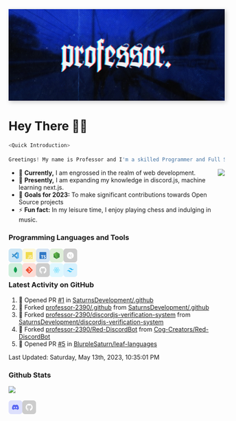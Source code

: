 <img src="./src/Banner-Ultrawide.jpg" style="box-shadow: 3px 3px 10px #00000035">

# Hey There 👋🏻

```js
<Quick Introduction>

Greetings! My name is Professor and I'm a skilled Programmer and Full Stack Developer.
```

<img align="right" src="https://lanyard-profile-readme.vercel.app/api/628269010362040321?bg=00000000" />

- 🔭 **Currently,** I am engrossed in the realm of web development.
- 🌱 **Presently,** I am expanding my knowledge in discord.js, machine learning next.js.
- 🥅 **Goals for 2023:** To make significant contributions towards Open Source projects
- ⚡ **Fun fact:** In my leisure time, I enjoy playing chess and indulging in music.

### Programming Languages and Tools

<a href="https://code.visualstudio.com/" target="_blank"><img class="icon" align="left" alt="Visual Studio Code" width="32px" src="./src/icons/vscode.svg" /></a>
<a href="https://developer.mozilla.org/en-US/docs/Web/JavaScript" target="_blank"><img class="icon" align="left" alt="JavaScript" width="32px" src="./src/icons/javascript.svg" /></a>
<a href="https://www.typescriptlang.org/" target="_blank"><img class="icon" align="left" alt="TypeScript" width="32px" src="./src/icons/typescript.svg" /></a>
<a href="https://nodejs.org/" target="_blank"><img class="icon" align="left" alt="Node.js" width="32px" src="./src/icons/nodejs.svg" /></a>
<a href="https://nextjs.org/" target="_blank"><img class="icon" align="left" alt="Next.js" width="32px" src="./src/icons/nextjs.svg" /></a>
<br/><br/>
<a href="https://www.mongodb.com/" target="_blank"><img class="icon" align="left" alt="MongoDB" width="32px" src="./src/icons/mongodb.svg" /></a>
<a href="https://git-scm.com/" target="_blank"><img class="icon" align="left" alt="Git" width="32px" src="./src/icons/git.svg"/></a>
<a href="https://github.com/" target="_blank"><img class="icon" align="left" alt="GitHub" width="32px" src="./src/icons/github.svg" /></a>
<a href="https://reactjs.org/" target="_blank"><img class="icon" align="left" alt="React" width="32px" src="./src/icons/react.svg" /></a>
<a href="https://tailwindcss.com/" target="_blank"><img class="icon" align="left" alt="Tailwind CSS" width="32px" src="./src/icons/tailwindcss.svg" /></a>
<br/>

### Latest Activity on GitHub
<!--RECENT_ACTIVITY:start-->
1. 💪 Opened PR [#1](https://github.com/SaturnsDevelopment/.github/pull/1) in [SaturnsDevelopment/.github](https://github.com/SaturnsDevelopment/.github)
2. 🔱 Forked [professor-2390/.github](https://github.com/professor-2390/.github) from [SaturnsDevelopment/.github](https://github.com/SaturnsDevelopment/.github)
3. 🔱 Forked [professor-2390/discordjs-verification-system](https://github.com/professor-2390/discordjs-verification-system) from [SaturnsDevelopment/discordjs-verification-system](https://github.com/SaturnsDevelopment/discordjs-verification-system)
4. 🔱 Forked [professor-2390/Red-DiscordBot](https://github.com/professor-2390/Red-DiscordBot) from [Cog-Creators/Red-DiscordBot](https://github.com/Cog-Creators/Red-DiscordBot)
5. 💪 Opened PR [#5](https://github.com/BlurpleSaturn/leaf-languages/pull/5) in [BlurpleSaturn/leaf-languages](https://github.com/BlurpleSaturn/leaf-languages)
<!--RECENT_ACTIVITY:end-->

<!--RECENT_ACTIVITY:last_update-->
Last Updated: Saturday, May 13th, 2023, 10:35:01 PM
<!--RECENT_ACTIVITY:last_update_end-->

### Github Stats
<img src="https://github-readme-stats.vercel.app/api?username=professor-2390&show_icons=true&theme=dark#gh-dark-mode-only">

[<img align="left" alt="Professor | Discord" width="32px" src="./src/icons/discord.svg" />][discord]
[<img align="left" alt="Professor | Discord" width="32px" src="./src/icons/github.svg" />][github]

<!-- Links -->

[discord]: https://discordapp.com/users/628269010362040321
[github]: https://github.com/professor-2390/
